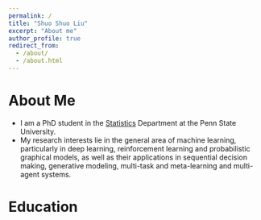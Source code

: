 ```yaml
---
permalink: /
title: "Shuo Shuo Liu"
excerpt: "About me"
author_profile: true
redirect_from: 
  - /about/
  - /about.html
---
```


# About Me
* I am a PhD student in the [Statistics](https://science.psu.edu/stat) Department at the Penn State University.
* My research interests lie in the general area of machine learning, particularly in deep learning, reinforcement learning and probabilistic graphical models, as well as their applications in sequential decision making, generative modeling, multi-task and meta-learning and multi-agent systems.

Education
======

